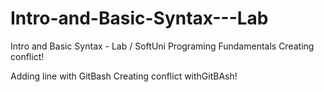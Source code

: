 # Intro-and-Basic-Syntax---Lab
Intro and Basic Syntax - Lab / SoftUni Programing Fundamentals
Creating conflict!

Adding line with GitBash
Creating conflict withGitBAsh!
